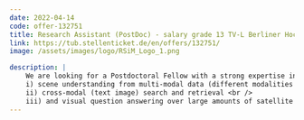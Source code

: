 ```yaml
---
date: 2022-04-14
code: offer-132751
title: Research Assistant (PostDoc) - salary grade 13 TV-L Berliner Hochschulen
link: https://tub.stellenticket.de/en/offers/132751/
image: /assets/images/logo/RSiM_Logo_1.png

description: |
    We are looking for a Postdoctoral Fellow with a strong expertise in Machine Learning and Natural Language Processing. The selected candidate will develop innovative scientific research by strengthening and complementing the already ongoing research activities in the framework of cross modal retrieval and visual question answering for Earth observation. In detail, the main focus of the postdoctoral researcher will be to provide solutions to the challenges on: <br />
    i) scene understanding from multi-modal data (different modalities of satellite images as well as textual data) <br />
    ii) cross-modal (text image) search and retrieval <br />
    iii) and visual question answering over large amounts of satellite data for Earth observation with minimum supervision <br />
---
```

